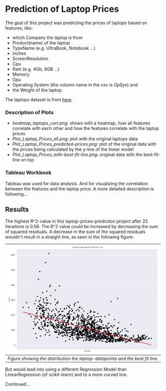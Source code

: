 # Prediction of Laptop Prices

The goal of this project was predicting the prices of laptops based on features, like:
- which Company the laptop is from
- Product(name) of the laptop
- TypeName (e.g. UltraBook, Notebook ...)
- Inches
- ScreenResolution
- Cpu
- Ram (e.g. 4Gb, 8GB ...)
- Memory
- Gpu
- Operating System (the column name in the csv is *OpSys*) and
- the Weight of the laptop.

The laptops dataset is from [here](https://www.kaggle.com/ionaskel/laptop-prices).

### Description of Plots
- *heatmap_laptops_corr.png*: shows with a heatmap, how all features correlate with each other and how the features correlate with the laptop prices
- *Plot_Laptop_Prices_all.png*: plot with the original laptops data
- *Plot_Laptop_Prices_predicted-prices.png*: plot of the original data with the prices being calculated by the y-line of the linear model
- *Plot_Laptop_Prices_with-best-fit-line.png*: original data with the best-fit-line on top

### Tableau Workbook
Tableau was used for data analysis. And for visualizing the correlation between the features and the laptop price.
 A more detailed description is following...


## Results
The highest R^2-value in this laptop-prices-prediciton project after 25 Iterations is 0.56. 
The R^2 value could be increased by decreasing the sum of squared residuals. A decrease in the sum of the squared residuals wouldn't result in a straight line, as seen in the following figure:

|![Figure](https://github.com/ArslanRey/laptop-prediction/blob/master/linear-regression/Plot_Laptop_Prices_with-best-fit-line.png)|
|:--:|
|*Figure showing the distribution the laptop-datapoints and the best fit line.*|

But would lead into using a different Regression Model than LinearRegression (of scikit-learn) and to a more curved line.



Continued...